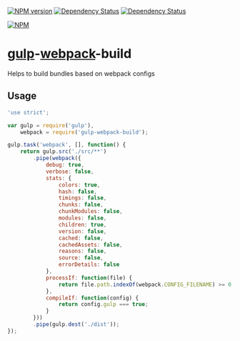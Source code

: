 <!--
This file has been generated using Gitdown (https://github.com/gajus/gitdown).
Direct edits to this will be be overwritten. Look for Gitdown markup file under ./.gitdown/ path.
-->
[![NPM version](http://img.shields.io/npm/v/gulp-webpack-build.svg?style=flat)](https://www.npmjs.org/package/gulp-webpack-build) [![Dependency Status](https://david-dm.org/mdreizin/gulp-webpack-build.svg?style=flat)](https://david-dm.org/mdreizin/gulp-webpack-build) [![Dependency Status](https://david-dm.org/mdreizin/gulp-webpack-build/dev-status.svg?style=flat)](https://david-dm.org/mdreizin/gulp-webpack-build#info=devDependencies)

[![NPM](https://nodei.co/npm/gulp-webpack-build.png?downloads=true&stars=true)](https://nodei.co/npm/gulp-webpack-build/)

[gulp](https://github.com/gulpjs/gulp)-[webpack](https://github.com/webpack/webpack)-build
==========================================================================================

Helps to build bundles based on webpack configs

<h2 id="usage">Usage</h2>

``` javascript
'use strict';

var gulp = require('gulp'),
    webpack = require('gulp-webpack-build');

gulp.task('webpack', [], function() {
    return gulp.src('./src/**')
        .pipe(webpack({
            debug: true,
            verbose: false,
            stats: {
                colors: true,
                hash: false,
                timings: false,
                chunks: false,
                chunkModules: false,
                modules: false,
                children: true,
                version: false,
                cached: false,
                cachedAssets: false,
                reasons: false,
                source: false,
                errorDetails: false
            },
            processIf: function(file) {
                return file.path.indexOf(webpack.CONFIG_FILENAME) >= 0;
            },
            compileIf: function(config) {
                return config.gulp === true;
            }
        }))
        .pipe(gulp.dest('./dist'));
});

```